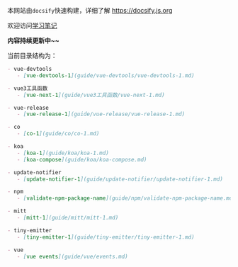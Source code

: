 本网站由`docsify`快速构建，详细了解 https://docsify.js.org

欢迎访问[学习笔记](http://study.huangzx.com.cn/)

**内容持续更新中~~**

当前目录结构为：
 ```markdown
- vue-devtools
    - [vue-devtools-1](guide/vue-devtools/vue-devtools-1.md)

- vue3工具函数
    - [vue-next-1](guide/vue3工具函数/vue-next-1.md)

- vue-release
    - [vue-release-1](guide/vue-release/vue-release-1.md)  

- co
    - [co-1](guide/co/co-1.md)

- koa
    - [koa-1](guide/koa/koa-1.md)
    - [koa-compose](guide/koa/koa-compose.md)

- update-notifier
    - [update-notifier-1](guide/update-notifier/update-notifier-1.md)    

- npm
    - [validate-npm-package-name](guide/npm/validate-npm-package-name.md)    

- mitt
    - [mitt-1](guide/mitt/mitt-1.md) 

- tiny-emitter
    - [tiny-emitter-1](guide/tiny-emitter/tiny-emitter-1.md)    

- vue
    - [vue events](guide/vue/events.md)  
```
